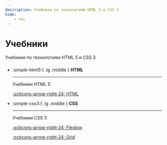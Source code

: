 ```yaml
---
description: Учебники по технологиям HTML 5 и CSS 3
hide:
    - toc
---
```


# Учебники

Учебники по технологиям HTML 5 и CSS 3

<div class="grid cards" style="margin-top: 1.6em" markdown>

-   :simple-html5:{ .lg .middle } **HTML**

    ***

    Учебники HTML 5

    [:octicons-arrow-right-24: HTML](./html5/index.md)

-   :simple-css3:{ .lg .middle } **CSS**

    ***

    Учебники CSS 3

    [:octicons-arrow-right-24: Flexbox](./flex/index.md)

    [:octicons-arrow-right-24: Grid](./grid/index.md)

</div>
